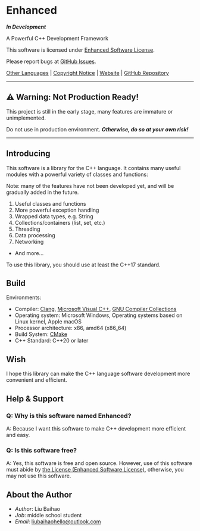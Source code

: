 # Enhanced

***In Development***

A Powerful C++ Development Framework

This software is licensed under [Enhanced Software License](LICENSE).

Please report bugs at [GitHub Issues](https://github.com/sharedwonder/enhanced/issues).

[Other Languages](readme/LANGUAGES) | [Copyright Notice](COPYRIGHT) | [Website](https://sharedwonder.github.io/enhanced/) | [GitHub Repository](https://github.com/sharedwonder/enhanced/)

---

## ⚠ **Warning: Not Production Ready!**

This project is still in the early stage, many features are immature or unimplemented.

Do not use in production environment. ***Otherwise, do so at your own risk!***

---

## Introducing

This software is a library for the C++ language.
It contains many useful modules with a powerful variety of classes and functions:

Note: many of the features have not been developed yet, and will be gradually added in the future.

1. Useful classes and functions
2. More powerful exception handling
3. Wrapped data types, e.g. String
4. Collections/containers (list, set, etc.)
5. Threading
6. Data processing
7. Networking

- And more...

To use this library, you should use at least the C++17 standard.

## Build

Environments:

- Compiler: [Clang](https://clang.llvm.org/), [Microsoft Visual C++](https://visualstudio.microsoft.com/vs/features/cplusplus/), [GNU Compiler Collections](https://gcc.gnu.org/)
- Operating system: Microsoft Windows, Operating systems based on Linux kernel, Apple macOS
- Processor architecture: x86, amd64 (x86_64)
- Build System: [CMake](https://cmake.org/)
- C++ Standard: C++20 or later

## Wish

I hope this library can make the C++ language software development more convenient and efficient.

## Help & Support

### Q: Why is this software named Enhanced?

A: Because I want this software to make C++ development more efficient and easy.

### Q: Is this software free?

A: Yes, this software is free and open source. However, use of this software must abide by [the License (Enhanced Software License)](LICENSE), otherwise, you may not use this software.

## About the Author

- *Author*: Liu Baihao
- *Job*: middle school student
- *Email*: <liubaihaohello@outlook.com>
